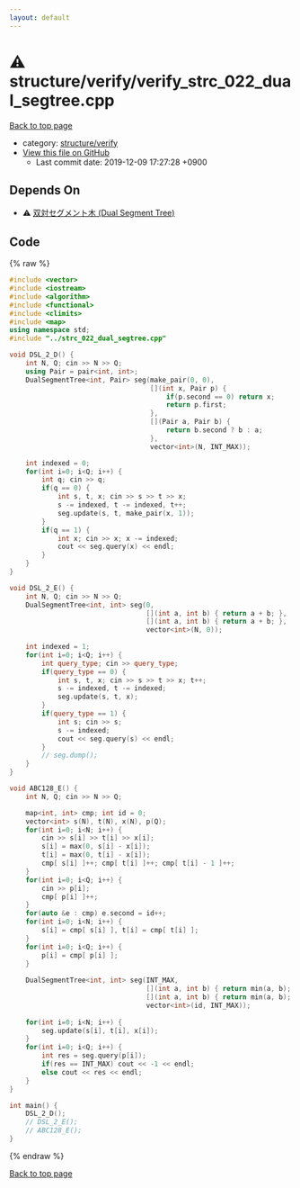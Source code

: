```yaml
---
layout: default
---
```


<!-- mathjax config similar to math.stackexchange -->
<script type="text/javascript" async
  src="https://cdnjs.cloudflare.com/ajax/libs/mathjax/2.7.5/MathJax.js?config=TeX-MML-AM_CHTML">
</script>
<script type="text/x-mathjax-config">
  MathJax.Hub.Config({
    TeX: { equationNumbers: { autoNumber: "AMS" }},
    tex2jax: {
      inlineMath: [ ['$','$'] ],
      processEscapes: true
    },
    "HTML-CSS": { matchFontHeight: false },
    displayAlign: "left",
    displayIndent: "2em"
  });
</script>

<script type="text/javascript" src="https://cdnjs.cloudflare.com/ajax/libs/jquery/3.4.1/jquery.min.js"></script>
<script src="https://cdn.jsdelivr.net/npm/jquery-balloon-js@1.1.2/jquery.balloon.min.js" integrity="sha256-ZEYs9VrgAeNuPvs15E39OsyOJaIkXEEt10fzxJ20+2I=" crossorigin="anonymous"></script>
<script type="text/javascript" src="../../../assets/js/copy-button.js"></script>
<link rel="stylesheet" href="../../../assets/css/copy-button.css" />


# :warning: structure/verify/verify_strc_022_dual_segtree.cpp
<a href="../../../index.html">Back to top page</a>

* category: <a href="../../../index.html#8a42e2f360efd149dd1f7c64fba9767e">structure/verify</a>
* <a href="{{ site.github.repository_url }}/blob/master/structure/verify/verify_strc_022_dual_segtree.cpp">View this file on GitHub</a>
    - Last commit date: 2019-12-09 17:27:28 +0900




## Depends On
* :warning: <a href="../strc_022_dual_segtree.cpp.html">双対セグメント木 (Dual Segment Tree)</a>


## Code
{% raw %}
```cpp
#include <vector>
#include <iostream>
#include <algorithm>
#include <functional>
#include <climits>
#include <map>
using namespace std;
#include "../strc_022_dual_segtree.cpp"

void DSL_2_D() {
    int N, Q; cin >> N >> Q;
    using Pair = pair<int, int>;
    DualSegmentTree<int, Pair> seg(make_pair(0, 0),
                                   [](int x, Pair p) {
                                       if(p.second == 0) return x;
                                       return p.first;
                                   },
                                   [](Pair a, Pair b) {
                                       return b.second ? b : a;
                                   },
                                   vector<int>(N, INT_MAX));

    int indexed = 0;
    for(int i=0; i<Q; i++) {
        int q; cin >> q;
        if(q == 0) {
            int s, t, x; cin >> s >> t >> x;
            s -= indexed, t -= indexed, t++;
            seg.update(s, t, make_pair(x, 1));
        }
        if(q == 1) {
            int x; cin >> x; x -= indexed;
            cout << seg.query(x) << endl;
        }
    }
}

void DSL_2_E() {
    int N, Q; cin >> N >> Q;
    DualSegmentTree<int, int> seg(0,
                                  [](int a, int b) { return a + b; },
                                  [](int a, int b) { return a + b; },
                                  vector<int>(N, 0));
    
    int indexed = 1;
    for(int i=0; i<Q; i++) {
        int query_type; cin >> query_type;
        if(query_type == 0) {
            int s, t, x; cin >> s >> t >> x; t++;
            s -= indexed, t -= indexed;
            seg.update(s, t, x);
        }
        if(query_type == 1) {
            int s; cin >> s;
            s -= indexed;
            cout << seg.query(s) << endl;
        }
        // seg.dump();
    }    
}

void ABC128_E() {
    int N, Q; cin >> N >> Q;

    map<int, int> cmp; int id = 0;
    vector<int> s(N), t(N), x(N), p(Q);
    for(int i=0; i<N; i++) {
        cin >> s[i] >> t[i] >> x[i];
        s[i] = max(0, s[i] - x[i]);
        t[i] = max(0, t[i] - x[i]);
        cmp[ s[i] ]++; cmp[ t[i] ]++; cmp[ t[i] - 1 ]++;
    }
    for(int i=0; i<Q; i++) {
        cin >> p[i];
        cmp[ p[i] ]++;
    }
    for(auto &e : cmp) e.second = id++;
    for(int i=0; i<N; i++) {
        s[i] = cmp[ s[i] ], t[i] = cmp[ t[i] ];
    }
    for(int i=0; i<Q; i++) {
        p[i] = cmp[ p[i] ];
    }
    
    DualSegmentTree<int, int> seg(INT_MAX,
                                  [](int a, int b) { return min(a, b); },
                                  [](int a, int b) { return min(a, b); },
                                  vector<int>(id, INT_MAX));
    
    for(int i=0; i<N; i++) {
        seg.update(s[i], t[i], x[i]);
    }
    for(int i=0; i<Q; i++) {
        int res = seg.query(p[i]);
        if(res == INT_MAX) cout << -1 << endl;
        else cout << res << endl;
    }
}

int main() {
    DSL_2_D();
    // DSL_2_E();
    // ABC128_E();
}

```
{% endraw %}

<a href="../../../index.html">Back to top page</a>


